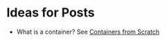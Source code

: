 Ideas for Posts
===============

* What is a container? See [Containers from Scratch](
  https://ericchiang.github.io/post/containers-from-scratch/)
